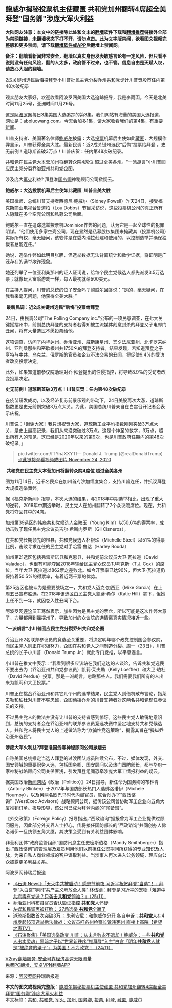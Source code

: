  <h2>鲍威尔揭秘投票机主使藏匿 共和党加州翻转4席超全美 拜登"国务卿"涉庞大军火利益</h2> <p class="notice"><b>大陆网友注意：本文中的链接除此处和文末的<a href="https://github.com/bannedbook/fanqiang" >翻墙</a>软件下载和<a href="https://github.com/killgcd/justmysocks/blob/master/README.md">翻墙推荐</a>链接外全部为禁网链接，未翻墙状态下打不开，请勿点击。此为文字版禁闻，欲看图文视频完整版和更多禁闻，请下载<a href="https://github.com/bannedbook/fanqiang">翻墙软件或APP</a>后翻墙上禁闻网。</p><p>备注：翻墙看新闻非常安全，翻墙以真实身份发表敏感言论有一定风险，但只看不说则没有任何风险，翻的人太多，政府管不过来，也不管。信息自由是天赋人权，请放心大胆的翻墙。</b></p>  <div class="entry"> <p id="summary">2成关键州选民后悔投<a href="https://www.bannedbook.org/bnews/tag/%e6%8b%9c%e7%99%bb/" class="st_tag internal_tag" rel="tag" title="标签 拜登 下的日志">拜登</a>小川普批民主党分裂乔州<a href="https://www.bannedbook.org/bnews/tag/%E5%85%B1%E5%92%8C/" class="st_tag internal_tag" rel="tag" title="标签 共和 下的日志">共和</a>党诡计川普贺股市任内第48次破纪录</p> <p>观众朋友大家好，欢迎收看阿波罗网美国大选追踪报导，我是李雨函。今天是北美时间11月25号，亚洲时间11月26号。</p> <p>这是<span class='wp_keywordlink_affiliate'><a href="https://www.aboluowang.com/" title="阿波罗网" target="_blank">阿波罗网</a></span>每日3集美国大选追踪的第3集。我们网站有海量的美国大选报道，网址是：aboluowang.com。今天会加多1集，请大家收看我们的第4集，有重要<span class='wp_keywordlink_affiliate'><a href="https://www.bannedbook.org/" title="新闻">新闻</a></span>。</p> <p>川普支持者、美国著名律师<a href="https://www.bannedbook.org/bnews/tag/%e9%b2%8d%e5%a8%81%e5%b0%94/" class="st_tag internal_tag" rel="tag" title="标签 鲍威尔 下的日志">鲍威尔</a>披露：大选<a href="https://www.bannedbook.org/bnews/tag/%E6%8A%95%E7%A5%A8/" class="st_tag internal_tag" rel="tag" title="标签 投票 下的日志">投票</a>机幕后主使如此<a href="https://www.bannedbook.org/bnews/tag/%E8%97%8F%E5%8C%BF/" class="st_tag internal_tag" rel="tag" title="标签 藏匿 下的日志">藏匿</a>，大规模作弊显示，川普获得全美大胜。最新民调：近2成关键州选民“后悔”投票给拜登 。史无前例！道琼斯首破3万点！川普庆贺：任内第48次破纪录。</p> <p><a href="https://www.bannedbook.org/bnews/tag/%e5%85%b1%e5%92%8c%e5%85%9a/" class="st_tag internal_tag" rel="tag" title="标签 共和党 下的日志">共和党</a>在民主党大本营<a href="https://www.bannedbook.org/bnews/tag/%e5%8a%a0%e5%b7%9e/" class="st_tag internal_tag" rel="tag" title="标签 加州 下的日志">加州</a>将翻转众院4席位 超过全美各州。“一派胡言”小川普回应民主党分裂乔治亚州共和党企图。</p> <p>涉及庞大<a href="https://www.bannedbook.org/bnews/tag/%E5%86%9B%E7%81%AB/" class="st_tag internal_tag" rel="tag" title="标签 军火 下的日志">军火</a>利益? 拜登准<a href="https://www.bannedbook.org/bnews/tag/%e5%9b%bd%e5%8a%a1%e5%8d%bf/" class="st_tag internal_tag" rel="tag" title="标签 国务卿 下的日志">国务卿</a>神秘顾问公司掀疑云。</p> <p><strong>鲍威尔：大选投票机幕后主使如此藏匿&nbsp;&nbsp;川普全美大胜</strong></p> <p>美国律师、总统川普支持者西德尼·鲍威尔（Sidney Powell）昨天24日，接受福克斯商业电视台鲁道柏（Lou Dobbs）节目采访说，这些投票机公司的真正所有人隐藏在多个空壳公司和私募公司后面。　</p> <p>鲍威尔一直在追踪选举投票机Dominion作弊的问题，认为它是一起全球性的犯罪阴谋。“他们使用多家空壳公司，现在显然是私募股权集团来掩藏其（投票机公司）实际所有权，毫无疑问，该软件是在委内瑞拉创建和使用的，以控制选举并确保独裁者总能连任。”</p> <p>她说，选举作弊如此明目张胆，但选举数据无法背离统计和数学证据，将证明是广泛存在的选举欺诈现象。</p>  <p>她还列举了一位亚利桑那州的证人证词说，给每个民主党候选人都先派发3.5万选票；就像玩大富翁游戏一样，每人最初就给500美元。</p> <p>在主持人提问，川普的总统的位子安全吗？鲍威尔回答说：“是的，毫无疑问，在我看来毫无问题，他获得全美大胜。”</p> <p><strong>&nbsp;最新民调：近2成关键州选民“后悔”投票给拜登&nbsp;</strong></p> <p>24日，由民调公司“The Polling Company inc.”公布的一项民意调查，在七大关键摇摆州中，前副总统拜登的支持者若得知被主流媒体刻意封杀的拜登父子电邮门丑闻，将有大量选民不愿投票给他。</p> <p>这项调查，访问了内华达州、乔治亚州、威斯康星州、宾夕法尼亚州、北卡罗来纳州、亚利桑那州和密歇根州共1750名的拜登支持者。结果发现，若知道拜登之子亨特与中共、乌克兰、俄罗斯的官员和企业不法交易的丑闻，将促使9.4%的受访者改变投票决定。</p> <p>此外，如果知道前参议院助理对乔·拜登提出的性侵指控，将导致8.9%的受访者改变投票决定。</p> <p><strong>史无前例！道琼斯首破3万点！川普庆贺：任内第48次破纪录</strong></p> <p>在疫苗研发成功，以及经济复苏前景乐观的带动下，24日美股再次大涨，道琼斯指数更是史无前例突破3万点大关。为此，美国总统川普亲自在白宫召开记者会表示庆祝。</p> <p>川普说：「谢谢大家！我只想祝贺大家，道琼斯工业平均指数刚刚突破3万点大关，是史上最高记录，我们从来没突破过3万点。这是个神圣的数字，3万点，超出所有人的预见，这已经是2020年以来的第9次，也是川普政府任期内的第48次破纪录。」</p> <blockquote><p>pic.twitter.com/fTYnJXXYTl— Donald J. Trump (@realDonaldTrump) <a href="https://twitter.com/realDonaldTrump/status/1331317982107213833?ref_src=twsrc%5Etfw">点此链接观看视频或图片 November 24, 2020</a></p> </blockquote> <p><strong>&nbsp;共和党在民主党大本营加州将翻转众院4席位 超过全美各州</strong></p> <p>图为11月14日，近千名民众在加州首府沙加缅度集会，支持川普连任，并抗议拜登大规模选举舞弊。</p> <p>据《福克斯新闻》报导，本次大选的结果，与2018年中期选举相比，出现了重大的逆转。2018年中期选举时，民主党人在加州翻转了7个众议院席位。现在，共和党将夺回其中的4席。</p> <p>加州第39选区的韩裔共和党候选人金映玉（Young Kim）以50.6%的得票率，成功击败了现任民主党众议员吉尔·希斯内罗斯（Gil Cisneros）。</p> <p>在共和党长期领先的橙县，共和党候选人朴银珠（Michelle Steel）以51%的得票比例，击败寻求连任的民主党对手哈雷‧鲁达（Harley Rouda）</p> <p>加州第21选区包括弗雷斯诺县和克恩县，共和党前众议员大卫‧瓦拉道（David Valadao），也很有可能夺回2018年输给民主党众议员TJ考克斯（T.J. Cox）的席位，当年大卫‧瓦拉道以862票之差败北。如今开票率已达96%，但大卫‧瓦拉道仍保持着50.5%的得票率，有着近两千票的优势。</p> <p>第25选区也被认为是重要战场之一，共和党人迈克·加西亚（Mike Garcia）在上周五已宣布胜选。在2018年该选区由民主党人凯蒂·希尔（Katie Hill）拿下，但她上任不到一年，就因卷入性丑闻下台。</p> <p>阿波罗网<span class='wp_keywordlink_affiliate'><a href="https://www.bannedbook.org/bnews/comments/" title="新闻评论" target="_blank">评论</a></span>员王笃然表示，加州因为是民主党的票仓，所以可能是这次作弊大意了，力量都用到摇摆州了，导致加州的众议院的选情离真实情况接近一些。</p> <p><strong>“一派胡言”小川普回应民主党分裂乔州共和党企图</strong></p> <p>乔治亚州2名联邦参议员的竞选至关重要，将决定明年哪个政党控制国会参议院，而民主党人则正在积极努力，企图在共和党人之间制造分裂。周一（23日），川普总统的长子小川普（Donald Trump Jr.）就此专门发推，以平息谣言。</p>  <p>小川普在推文中表示：“我看到很多应该站在我们这边的人谈论，告诉共和党选民不要出去为（乔治亚州共和党参议员）凯莉‧莱夫勒（Kelly Loeffler）和大卫‧珀杜（David Perdue）投票。那是一派胡言。忽略那些人。我们需要我们所有的人出来为凯莉和大卫投票。”</p> <p>川普正在挑战乔治亚州和其它几个州的选举结果，民主党人则借机散布言论，指莱夫勒和珀杜对川普不够忠诚，企图动摇乔州的川普支持者对这两名共和党现任参议员的支持。</p> <p>不过民主党人的做法并没有让川普的支持者感到惊讶。这些民主党人敏锐地意识到，总统的支持者会在乔治亚州的联邦参议员竞选决赛中坚定地支持共和党候选人。共和党人将民主党人的上述做法称为“欺骗性竞选策略”，揭露其旨在“操纵乔治亚州选民”。</p> <p><strong>涉庞大军火利益?拜登准国务卿神秘顾问公司掀疑云</strong></p> <p>自称美国总统推定当选人拜登的过渡团队成员陆续公布，不过，媒体发现，外交、国安领域的重要职务人选，包括国务卿、国安顾问以及热门国防部长，都与华府一家神秘战略顾问公司关係匪浅，引发拜登组阁恐牵涉庞大军工情报利益的疑云。</p> <p>据美国政治<span class='wp_keywordlink_affiliate'><a href="https://www.bannedbook.org/" title="新闻网站">新闻网站</a></span>《政治（Politico）》24日报导，新任命为国务卿的布林肯（Antony Blinken）于2017年与国防部长热门人选佛洛诺伊（Michele Flournoy），以及另两名欧巴马时代内阁官员，联合创办了&#8221;西政谘询&#8221;（WestExec Advisors）战略顾问公司，据传该公司曾协助军工企业向五角大厦推销订单。报导形容，该公司已成为拜登内阁的&#8221;预备班&#8221;。</p> <p>《外交政策》（Foreign Policy）报导指出，&#8221;西政谘询&#8221;据报曾为军工企业提供过顾问服务，因此部分外交界人士担心，传将接任国防部长的&#8221;西政谘询&#8221;共同创办人佛洛诺伊一旦统领五角大厦，其决策会受到有关利益团体影响。</p> <p>非营利团体&#8221;政府监管组织&#8221;国防讯息主任史密斯伯格（Mandy Smithberger）指出，&#8221;西政谘询&#8221;的管理层及雇员利用他们以前担任公职期间所获得的专业知识及人脉，为来自私人商业领域的客户谋取利益。当涉事人再次进入公务领域，理应向公众披露更多利益关系。</p> <p>阿波罗网孙瑞后报道</p> <ul class='op-related-articles' title='相关阅读'> <li><a href='https://www.bannedbook.org/bnews/bannedvideo/20201126/1437094.html' target='_blank'>《石涛 News》「天灭中共被启动！感恩节前夜 习近平祝贺拜登“当选”！」拜登“入白宫”等同“共产主义解放全人类” 林伍德：拜登是习近平的宠物「难道中共病毒有党派？只袭击<b>共和党</b>领袖？」（25/11）</a></li> <li><a href='https://www.bannedbook.org/bnews/comments/20201126/1437052.html' target='_blank'>乔治亚州科布县官员否认毁证指控 <b>共和党</b>人怀疑</a></li> <li><a href='https://www.bannedbook.org/bnews/topimagenews/20201125/1436783.html' target='_blank'>左媒和民调再被打脸： 27场选举 <b>共和党</b>全赢了</a></li> <li><a href='https://www.bannedbook.org/bnews/cbnews/20201125/1436751.html' target='_blank'>道琼斯指数首次突破3万 ；朱利安尼：和鲍威尔分开 各自申诉；<b>共和党</b>人在4州发起16项选举后法律战；众议员吁各州检察长诉违宪州 直接上高院【希望之声TV】</a></li> <li><a href='https://www.bannedbook.org/bnews/bannedvideo/20201125/1436568.html' target='_blank'>《石涛聚焦》「美国选举政变 川普：从未言败永不退却！鲍威尔：一些<b>共和党</b>人出卖灵魂」黑暗之子以“世界新秩序”推拜登“入主”白宫「明年<b>共和党</b>人就是“被绝育的婊子”」为美国！不为政党！（24/11）</a></li> </ul> <p class="texttj"> <a href="https://www.bannedbook.org/forum23/topic22702.html" target="_blank">V2ray翻墙服务-安全可靠经济高速无限流量</a><br/> <a href="https://github.com/bannedbook/fanqiang/wiki/%E7%A6%81%E9%97%BB%E7%BD%91%E5%AE%89%E5%8D%93%E7%BF%BB%E5%A2%99%E6%96%B0%E9%97%BBAPP" target="_blank">免费PC翻墙、安卓VPN翻墙APP</a></p><p> 来源：<a href="https://www.aboluowang.com/2020/1126/1527221.html" target="_blank">阿波罗网</a>孙瑞后报道 </p> <a name='sharetosocial'></a>       <div><b>本文的图文或视频完整版</b>：<a href='https://www.bannedbook.org/bnews/topimagenews/20201126/1437096.html'>鲍威尔揭秘投票机主使藏匿 共和党加州翻转4席超全美 拜登&#8221;国务卿&#8221;涉庞大军火利益</a></div>  </div><!--END ENTRY--> <div class="postfooter"> <div>本文标签：<a href="https://www.bannedbook.org/bnews/tag/%E5%85%B1%E5%92%8C/" rel="tag">共和</a>, <a href="https://www.bannedbook.org/bnews/tag/%e5%85%b1%e5%92%8c%e5%85%9a/" rel="tag">共和党</a>, <a href="https://www.bannedbook.org/bnews/tag/%E5%86%9B%E7%81%AB/" rel="tag">军火</a>, <a href="https://www.bannedbook.org/bnews/tag/%e5%8a%a0%e5%b7%9e/" rel="tag">加州</a>, <a href="https://www.bannedbook.org/bnews/tag/%e5%9b%bd%e5%8a%a1%e5%8d%bf/" rel="tag">国务卿</a>, <a href="https://www.bannedbook.org/bnews/tag/%E6%8A%95%E7%A5%A8/" rel="tag">投票</a>, <a href="https://www.bannedbook.org/bnews/tag/%e6%8b%9c%e7%99%bb/" rel="tag">拜登</a>, <a href="https://www.bannedbook.org/bnews/tag/%E8%97%8F%E5%8C%BF/" rel="tag">藏匿</a>, <a href="https://www.bannedbook.org/bnews/tag/%e9%b2%8d%e5%a8%81%e5%b0%94/" rel="tag">鲍威尔</a></div>  </div><!--END POSTFOOTER--> 
